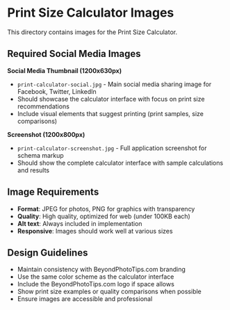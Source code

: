 # Print Size Calculator Images

This directory contains images for the Print Size Calculator.

## Required Social Media Images

**Social Media Thumbnail (1200x630px)**
- `print-calculator-social.jpg` - Main social media sharing image for Facebook, Twitter, LinkedIn
- Should showcase the calculator interface with focus on print size recommendations
- Include visual elements that suggest printing (print samples, size comparisons)

**Screenshot (1200x800px)**  
- `print-calculator-screenshot.jpg` - Full application screenshot for schema markup
- Should show the complete calculator interface with sample calculations and results

## Image Requirements

- **Format**: JPEG for photos, PNG for graphics with transparency
- **Quality**: High quality, optimized for web (under 100KB each)
- **Alt text**: Always included in implementation
- **Responsive**: Images should work well at various sizes

## Design Guidelines

- Maintain consistency with BeyondPhotoTips.com branding
- Use the same color scheme as the calculator interface
- Include the BeyondPhotoTips.com logo if space allows
- Show print size examples or quality comparisons when possible
- Ensure images are accessible and professional